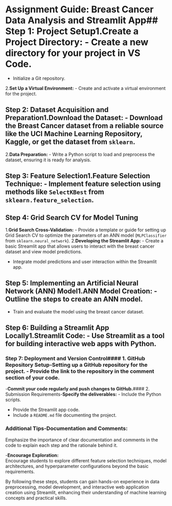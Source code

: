 # Assignment Guide: Breast Cancer Data Analysis and Streamlit App## Step 1: Project Setup1.**Create a Project Directory:**   - Create a new directory for your project in VS Code.
   - Initialize a Git repository.

2.**Set Up a Virtual Environment:**   - Create and activate a virtual environment for the project.

## Step 2: Dataset Acquisition and Preparation1.**Download the Dataset:**   - Download the Breast Cancer dataset from a reliable source like the UCI Machine Learning Repository, Kaggle, or get the dataset from `sklearn`.

2.**Data Preparation:**   - Write a Python script to load and preprocess the dataset, ensuring it is ready for analysis.

## Step 3: Feature Selection1.**Feature Selection Technique:**   - Implement feature selection using methods like `SelectKBest` from `sklearn.feature_selection`.

## Step 4: Grid Search CV for Model Tuning
1.**Grid Search Cross-Validation:**   - Provide a template or guide for setting up Grid Search CV to optimize the parameters of an ANN model (`MLPClassifier` from `sklearn.neural_network`).
2.**Developing the Streamlit App:**   - Create a basic Streamlit app that allows users to interact with the breast cancer dataset and view model predictions.
   - Integrate model predictions and user interaction within the Streamlit app.

## Step 5: Implementing an Artificial Neural Network (ANN) Model1.**ANN Model Creation:**   - Outline the steps to create an ANN model.
   - Train and evaluate the model using the breast cancer dataset.

## Step 6: Building a Streamlit App Locally1.**Streamlit Code:**   - Use Streamlit as a tool for building interactive web apps with Python.

### Step 7: Deployment and Version Control#### 1. GitHub Repository Setup-**Setting up a GitHub repository for the project.**  - Provide the link to the repository in the comment section of your code.
-**Commit your code regularly and push changes to GitHub.**#### 2. Submission Requirements-**Specify the deliverables:**  - Include the Python scripts.
  - Provide the Streamlit app code.
  - Include a `README.md` file documenting the project.

### Additional Tips-**Documentation and Comments:**  
  Emphasize the importance of clear documentation and comments in the code to explain each step and the rationale behind it.

-**Encourage Exploration:**  
  Encourage students to explore different feature selection techniques, model architectures, and hyperparameter configurations beyond the basic requirements.

By following these steps, students can gain hands-on experience in data preprocessing, model development, and interactive web application creation using Streamlit, enhancing their understanding of machine learning concepts and practical skills.
